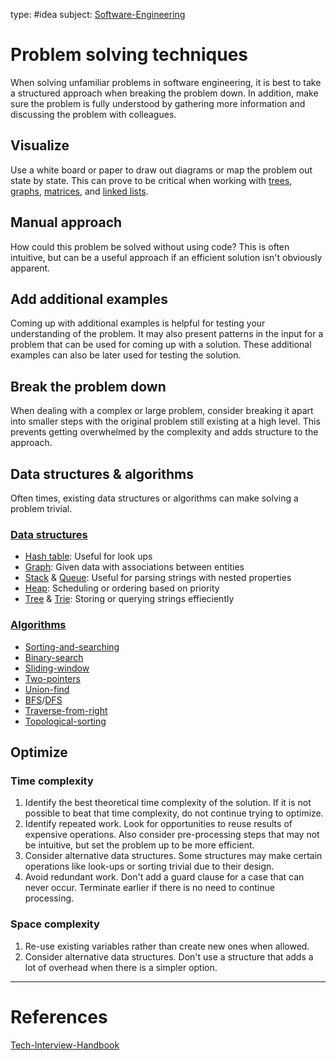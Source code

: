 type: #idea
subject: [Software-Engineering](Software-Engineering.md)
<!-- Subject should be a hub note -->
# Problem solving techniques

When solving unfamiliar problems in software engineering, it is best to take a structured approach when breaking the problem down. In addition, make sure the problem is fully understood by gathering more information and discussing the problem with colleagues.

## Visualize

Use a white board or paper to draw out diagrams or map the problem out state by state. This can prove to be critical when working with [trees](Tree.md), [graphs](Graph.md), [matrices](Matrix.md), and [linked lists](Linked-list.md).

## Manual approach

How could this problem be solved without using code? This is often intuitive, but can be a useful approach if an efficient solution isn't obviously apparent.

## Add additional examples

Coming up with additional examples is helpful for testing your understanding of the problem. It may also present patterns in the input for a problem that can be used for coming up with a solution. These additional examples can also be later used for testing the solution.

## Break the problem down

When dealing with a complex or large problem, consider breaking it apart into smaller steps with the original problem still existing at a high level. This prevents getting overwhelmed by the complexity and adds structure to the approach.

## Data structures & algorithms

Often times, existing data structures or algorithms can make solving a problem trivial.

### [Data structures](Data-Structures.md)

- [Hash table](Hash-table.md): Useful for look ups
- [Graph](Graph.md): Given data with associations between entities
- [Stack](Stack.md) & [Queue](Queue.md): Useful for parsing strings with nested properties
- [Heap](Heap.md): Scheduling or ordering based on priority
- [Tree](Tree.md) & [Trie](Trie.md): Storing or querying strings effieciently

### [Algorithms](Algorithms.md)

- [Sorting-and-searching](Sorting-and-searching.md)
- [Binary-search](Binary-search.md)
- [Sliding-window](Sliding-window.md)
- [Two-pointers](Two-pointers.md)
- [Union-find](Union-find.md)
- [BFS](Breadth-first-search.md)/[DFS](Depth-first-search.md)
- [Traverse-from-right](Traverse-from-right.md)
- [Topological-sorting](Topological-sorting.md)

## Optimize

### Time complexity

1. Identify the best theoretical time complexity of the solution. If it is not possible to beat that time complexity, do not continue trying to optimize.
2. Identify repeated work. Look for opportunities to reuse results of expensive operations. Also consider pre-processing steps that may not be intuitive, but set the problem up to be more efficient.
3. Consider alternative data structures. Some structures may make certain operations like look-ups or sorting trivial due to their design.
4. Avoid redundant work. Don't add a guard clause for a case that can never occur. Terminate earlier if there is no need to continue processing.

### Space complexity

1. Re-use existing variables rather than create new ones when allowed.
2. Consider alternative data structures. Don't use a structure that adds a lot of overhead when there is a simpler option.

---
# References
<!-- What references back up this idea -->
[Tech-Interview-Handbook](Tech-Interview-Handbook.md)